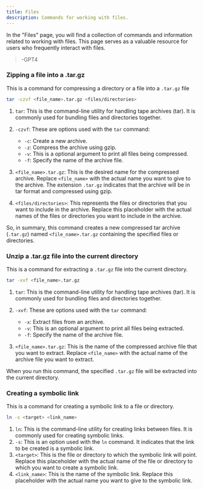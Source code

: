 ```yaml
---
title: Files
description: Commands for working with files.
---
```

In the "Files" page, you will find a collection of commands and information related to working with files. This page serves as a valuable resource for users who frequently interact with files.
> -GPT4

### Zipping a file into a .tar.gz
This is a command for compressing a directory or a file into a `.tar.gz` file
```bash
tar -czvf <file_name>.tar.gz <files/directories>
```
<!-- 
[file_name]: <> (placeholder=archive validation="regex [A-Za-z\d\s\-_\.]+" desc="This is the name of the archive to write without the .tar.gz part")
[files/directories]: <> (placeholder=* validation="regex .+" desc="This is a list of all files to include in the archive, the files are separated with spaces")
 -->

1. `tar`: This is the command-line utility for handling tape archives (tar). It is commonly used for bundling files and directories together.

2. `-czvf`: These are options used with the `tar` command:
   - `-c`: Create a new archive.
   - `-z`: Compress the archive using gzip.
   - `-v`: This is a optional argument to print all files being compressed. 
   - `-f`: Specify the name of the archive file.

3. `<file_name>.tar.gz`: This is the desired name for the compressed archive. Replace `<file_name>` with the actual name you want to give to the archive. The extension `.tar.gz` indicates that the archive will be in tar format and compressed using gzip.

4. `<files/directories>`: This represents the files or directories that you want to include in the archive. Replace this placeholder with the actual names of the files or directories you want to include in the archive.

So, in summary, this command creates a new compressed tar archive (`.tar.gz`) named `<file_name>.tar.gz` containing the specified files or directories.

### Unzip a .tar.gz file into the current directory
This is a command for extracting a `.tar.gz` file into the current directory.
```bash
tar -xvf <file_name>.tar.gz
```
<!--
[file_name]: <> (placeholder=archive validation="regex [A-Za-z\d\s\-_\.]+" desc="This is the name of the archive to extract without the .tar.gz part")
-->

1. `tar`: This is the command-line utility for handling tape archives (tar). It is commonly used for bundling files and directories together.

2. `-xvf`: These are options used with the `tar` command:
   - `-x`: Extract files from an archive.
   - `-v`: This is an optional argument to print all files being extracted.
   - `-f`: Specify the name of the archive file.

3. `<file_name>.tar.gz`: This is the name of the compressed archive file that you want to extract. Replace `<file_name>` with the actual name of the archive file you want to extract.

When you run this command, the specified `.tar.gz` file will be extracted into the current directory.

### Creating a symbolic link
This is a command for creating a symbolic link to a file or directory.
```bash
ln -s <target> <link_name>
```
<!--
[target]: <> (placeholder=* validation="regex .+" desc="This is the file or directory to which the symbolic link will point")
[link_name]: <> (placeholder=* validation="regex .+" desc="This is the name of the symbolic link")
-->

1. `ln`: This is the command-line utility for creating links between files. It is commonly used for creating symbolic links.
2. `-s`: This is an option used with the `ln` command. It indicates that the link to be created is a symbolic link.
3. `<target>`: This is the file or directory to which the symbolic link will point. Replace this placeholder with the actual name of the file or directory to which you want to create a symbolic link.
4. `<link_name>`: This is the name of the symbolic link. Replace this placeholder with the actual name you want to give to the symbolic link.